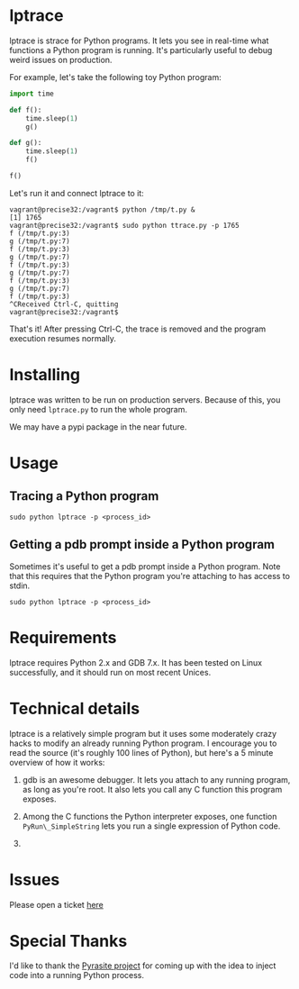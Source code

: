 # lptrace

lptrace is strace for Python programs. It lets you see in real-time
what functions a Python program is running. It's particularly useful
to debug weird issues on production.

For example, let's take the following toy Python program:

```python
import time

def f():
    time.sleep(1)
    g()

def g():
    time.sleep(1)
    f()

f()
```

Let's run it and connect lptrace to it:

```
vagrant@precise32:/vagrant$ python /tmp/t.py &
[1] 1765
vagrant@precise32:/vagrant$ sudo python ttrace.py -p 1765
f (/tmp/t.py:3)
g (/tmp/t.py:7)
f (/tmp/t.py:3)
g (/tmp/t.py:7)
f (/tmp/t.py:3)
g (/tmp/t.py:7)
f (/tmp/t.py:3)
g (/tmp/t.py:7)
f (/tmp/t.py:3)
^CReceived Ctrl-C, quitting
vagrant@precise32:/vagrant$
```

That's it! After pressing Ctrl-C, the trace is removed and the program
execution resumes normally.

# Installing

lptrace was written to be run on production servers. Because of this,
you only need `lptrace.py` to run the whole program.

We may have a pypi package in the near future.

# Usage

## Tracing a Python program

```
sudo python lptrace -p <process_id>
```

## Getting a pdb prompt inside a Python program

Sometimes it's useful to get a pdb prompt inside a Python program.
Note that this requires that the Python program you're attaching to
has access to stdin.

```
sudo python lptrace -p <process_id>
```

# Requirements

lptrace requires Python 2.x and GDB 7.x. It has been tested on Linux
successfully, and it should run on most recent Unices.

# Technical details

lptrace is a relatively simple program but it uses some moderately crazy hacks to modify an already
running Python program. I encourage you to read the source (it's roughly 100 lines of Python), but
here's a 5 minute overview of how it works:

1. gdb is an awesome debugger. It lets you attach to any running program, as long as you're root. It
also lets you call any C function this program exposes.

2. Among the C functions the Python interpreter exposes, one function `PyRun\_SimpleString` lets you
run a single expression of Python code.

3. 

# Issues

Please open a ticket [here](https://github.com/khamidou/lptrace/issues)

# Special Thanks

I'd like to thank the [Pyrasite project](http://pyrasite.com/) for coming up with
the idea to inject code into a running Python process.
